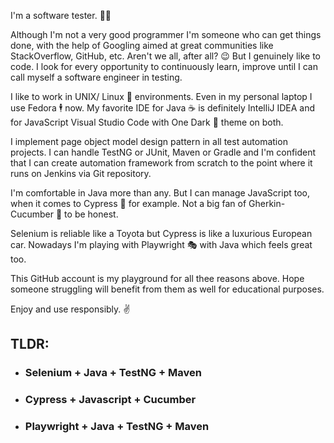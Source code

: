 I'm a software tester. 👨‍💻

Although I'm not a very good programmer I'm someone who can get things done, with the help of Googling aimed at great communities like StackOverflow, GitHub, etc. Aren't we all, after all? 😉 But I genuinely like to code. I look for every opportunity to continuously  learn, improve until I can call myself a software engineer in testing. 

I like to work in UNIX/ Linux 🐧 environments. Even in my personal laptop I use Fedora 🕴️ now. My favorite IDE for Java ☕ is definitely IntelliJ IDEA and for JavaScript Visual Studio Code with One Dark 🌆 theme on both. 

I implement page object model design pattern in all test automation projects. I can handle TestNG or JUnit, Maven or Gradle and I'm confident that I can create automation framework from scratch to the point where it runs on Jenkins via Git repository. 

I'm comfortable in Java more than any. But I can manage JavaScript too, when it comes to Cypress 🌲 for example. Not a big fan of Gherkin-Cucumber 🥒 to be honest.

Selenium is reliable like a Toyota but Cypress is like a luxurious European car. Nowadays I'm playing with Playwright 🎭 with Java which feels great too.

This GitHub account is my playground for all thee reasons above. Hope someone struggling will benefit from them as well for educational purposes.

Enjoy and use responsibly. ✌️

## TLDR:
* ### Selenium + Java + TestNG + Maven
* ### Cypress + Javascript + Cucumber
* ### Playwright + Java + TestNG + Maven

<!--
**madhawar/madhawar** is a ✨ _special_ ✨ repository because its `README.md` (this file) appears on your GitHub profile.

Here are some ideas to get you started:

- 🔭 I’m currently working on ...
- 🌱 I’m currently learning ...
- 👯 I’m looking to collaborate on ...
- 🤔 I’m looking for help with ...
- 💬 Ask me about ...
- 📫 How to reach me: ...
- 😄 Pronouns: ...
- ⚡ Fun fact: ...
-->
